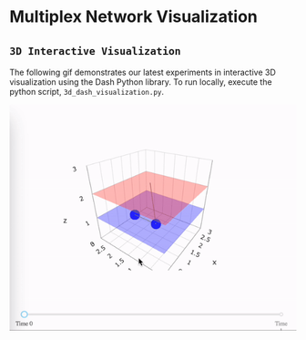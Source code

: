 # Multiplex Network Visualization

## `3D Interactive Visualization`

The following gif demonstrates our latest experiments in interactive 3D visualization using the Dash Python library. To run locally, execute the python script, `3d_dash_visualization.py`.

![3D Visualization](docs/dash_demo.gif)
